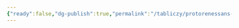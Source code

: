 ```yaml
---
{"ready":false,"dg-publish":true,"permalink":"/tabliczy/protorenessans-i-rannee-vozrozhdenie/kapella-paczczi-vo-dvorcze-santa-kroche/","dgPassFrontmatter":true}
---
```



